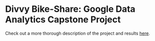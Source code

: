 # Divvy Bike-Share: Google Data Analytics Capstone Project

Check out a more thorough description of the project and results [here](https://kaylabollinger.github.io/).
